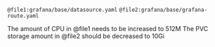 `@file1:grafana/base/datasource.yaml`
`@file2:grafana/base/grafana-route.yaml`

The amount of CPU in @file1 needs to be increased to 512M
The PVC storage amount in @file2 should be decreased to 10Gi